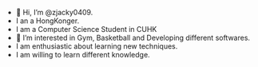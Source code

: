- 👋 Hi, I’m @zjacky0409.
- I an a HongKonger.
- I am a Computer Science Student in CUHK
- 👀 I’m interested in Gym, Basketball and Developing different softwares.
- I am enthusiastic about learning new techniques.
- I am willing to learn different knowledge.

<!---
zjacky0409/zjacky0409 is a ✨ special ✨ repository because its `README.md` (this file) appears on your GitHub profile.
You can click the Preview link to take a look at your changes.
--->
